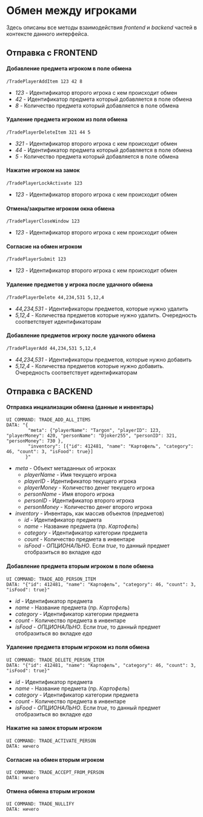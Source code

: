 # Обмен между игроками
Здесь описаны все методы взаимодействия *frontend* и *backend* частей в контексте данного интерфейса.

## Отправка с FRONTEND

#### Добавление предмета игроком в поле обмена
```
/TradePlayerAddItem 123 42 8
```
- *123* - Идентификатор второго игрока с кем происходит обмен
- *42* - Идентификатор предмета который добавляется в поле обмена
- *8* - Количество предмета который добавляется в поле обмена

#### Удаление предмета игроком из поля обмена
```
/TradePlayerDeleteItem 321 44 5
```
- *321* - Идентификатор второго игрока с кем происходит обмен
- *44* - Идентификатор предмета который добавляется в поле обмена
- *5* - Количество предмета который добавляется в поле обмена

#### Нажатие игроком на замок
```
/TradePlayerLockActivate 123
```
- *123* - Идентификатор второго игрока с кем происходит обмен

#### Отмена/закрытие игроком окна обмена
```
/TradePlayerCloseWindow 123
```
- *123* - Идентификатор второго игрока с кем происходит обмен

#### Согласие на обмен игроком
```
/TradePlayerSubmit 123
```
- *123* - Идентификатор второго игрока с кем происходит обмен

#### Удаление предметов у игрока после удачного обмена
```
/TradePlayerDelete 44,234,531 5,12,4
```
- *44,234,531* - Идентификаторы предметов, которые нужно удалить
- *5,12,4* - Количества предметов которые нужно удалить. Очередность соответствует идентификаторам

#### Добавление предметов игроку после удачного обмена
```
/TradePlayerAdd 44,234,531 5,12,4
```
- *44,234,531* - Идентификаторы предметов, которые нужно добавить
- *5,12,4* - Количества предметов которые нужно добавить. Очередность соответствует идентификаторам

## Отправка с BACKEND

#### Отправка инциализации обмена (данные и инвентарь)
```
UI COMMAND: TRADE_ADD_ALL_ITEMS
DATA: "{
        "meta": {"playerName": "Targon", "playerID": 123, "playerMoney": 420, "personName": "Djoker255", "personID": 321, "personMoney": 730 }, 
        "inventory": [{"id": 412481, "name": "Картофель", "category": 46, "count": 3, "isFood": true}]
       }"
```
- *meta* - Объект метаданных об игроках
  - *playerName* - Имя текущего игрока
  - *playerID* - Идентификатор текущего игрока
  - *playerMoney* - Количество денег текущего игрока
  - *personName* - Имя второго игрока
  - *personID* - Идентификатор второго игрока
  - *personMoney* - Количество денег второго игрока
- *inventory* - Инвентарь, как массив объектов (предметов)
  - *id* - Идентификатор предмета
  - *name* - Название предмета (пр. *Картофель*)
  - *category* - Идентификатор категории предмета
  - *count* - Количество предмета в инвентаре
  - *isFood* - *ОПЦИОНАЛЬНО*. Если *true*, то данный предмет отобразиться во вкладке *еда*

#### Добавление предмета вторым игроком в поле обмена
```
UI COMMAND: TRADE_ADD_PERSON_ITEM
DATA: "{"id": 412481, "name": "Картофель", "category": 46, "count": 3, "isFood": true}"
```
- *id* - Идентификатор предмета
- *name* - Название предмета (пр. *Картофель*)
- *category* - Идентификатор категории предмета
- *count* - Количество предмета в инвентаре
- *isFood* - *ОПЦИОНАЛЬНО*. Если *true*, то данный предмет отобразиться во вкладке *еда*

#### Удаление предмета вторым игроком из поля обмена
```
UI COMMAND: TRADE_DELETE_PERSON_ITEM
DATA: "{"id": 412481, "name": "Картофель", "category": 46, "count": 3, "isFood": true}"
```
- *id* - Идентификатор предмета
- *name* - Название предмета (пр. *Картофель*)
- *category* - Идентификатор категории предмета
- *count* - Количество предмета в инвентаре
- *isFood* - *ОПЦИОНАЛЬНО*. Если *true*, то данный предмет отобразиться во вкладке *еда*

#### Нажатие на замок вторым игроком
```
UI COMMAND: TRADE_ACTIVATE_PERSON
DATA: ничего
```

#### Согласие на обмен вторым игроком
```
UI COMMAND: TRADE_ACCEPT_FROM_PERSON
DATA: ничего
```

#### Отмена обмена вторым игроком
```
UI COMMAND: TRADE_NULLIFY
DATA: ничего
```

